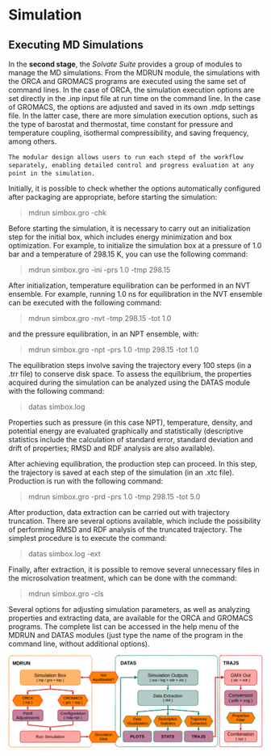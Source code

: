 # **Simulation**

## Executing MD Simulations

In the **second stage**, the *Solvate Suite* provides a group of modules to manage the MD simulations. From the MDRUN module, the simulations with the ORCA and GROMACS programs are executed using the same set of command lines. In the case of ORCA, the simulation execution options are set directly in the .inp input file at run time on the command line. In the case of GROMACS, the options are adjusted and saved in its own .mdp settings file. In the latter case, there are more simulation execution options, such as the type of barostat and thermostat, time constant for pressure and temperature coupling, isothermal compressibility, and saving frequency, among others.

```{note}
The modular design allows users to run each stepd of the workflow separately, enabling detailed control and progress evaluation at any point in the simulation.
```

Initially, it is possible to check whether the options automatically configured after packaging are appropriate, before starting the simulation:

> mdrun simbox.gro -chk

Before starting the simulation, it is necessary to carry out an initialization step for the initial box, which includes energy minimization and box optimization. For example, to initialize the simulation box at a pressure of 1.0 bar and a temperature of 298.15 K, you can use the following command:

> mdrun simbox.gro -ini -prs 1.0 -tmp 298.15

After initialization, temperature equilibration can be performed in an NVT ensemble. For example, running 1.0 ns for equilibration in the NVT ensemble can be executed with the following command:

> mdrun simbox.gro -nvt -tmp 298.15 -tot 1.0

and the pressure equilibration, in an NPT ensemble, with:

> mdrun simbox.gro -npt -prs 1.0 -tmp 298.15 -tot 1.0

The equilibration steps involve saving the trajectory every 100 steps (in a .trr file) to conserve disk space. To assess the equilibrium, the properties acquired during the simulation can be analyzed using the DATAS module with the following command:

> datas simbox.log

Properties such as pressure (in this case NPT), temperature, density, and potential energy are evaluated graphically and statistically (descriptive statistics include the calculation of standard error, standard deviation and drift of properties; RMSD and RDF analysis are also available).

After achieving equilibration, the production step can proceed. In this step, the trajectory is saved at each step of the simulation (in an .xtc file). Production is run with the following command:

> mdrun simbox.gro -prd -prs 1.0 -tmp 298.15 -tot 5.0

After production, data extraction can be carried out with trajectory truncation. There are several options available, which include the possibility of performing RMSD and RDF analysis of the truncated trajectory. The simplest procedure is to execute the command:

> datas simbox.log -ext

Finally, after extraction, it is possible to remove several unnecessary files in the microsolvation treatment, which can be done with the command:

> mdrun simbox.gro -cls

Several options for adjusting simulation parameters, as well as analyzing properties and extracting data, are available for the ORCA and GROMACS programs. The complete list can be accessed in the help menu of the MDRUN and DATAS modules (just type the name of the program in the command line, without additional options).

![image](images/stage2.png)
